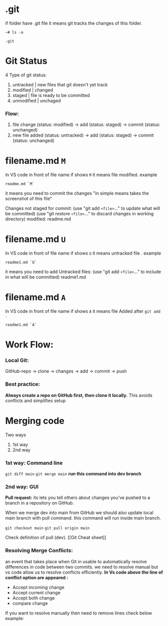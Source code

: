 # .git
if folder have .git file it means git tracks the changes of this folder. 
```
~# ls -a

.git
```

# Git Status

4 Type of git status:

1. untracked                   |    new files that git doesn't yet track
2. modified                     |    changed
3. staged                         |    file is ready to be committed
4. unmodified                 |    unchaged

### Flow: 
1. file change (status: modified) -> add (status: staged) -> commit (status: unchanged)
2. new file added (status: untracked) -> add (status: staged) -> commit (status: unchanged)

# filename.md `M`
In VS code in front of file name if shows `M` it means file modified. example
```
readme.md `M`
```
it means you need to commit the changes "in simple means takes the screenshot of this file"

Changes not staged for commit:
  (use "git add `<file>`..." to update what will be committed)
  (use "git restore `<file>`..." to discard changes in working directory)
	  modified:   readme.md

# filename.md `U`
In VS code in front of file name if shows `U` it means untracked file . example
```
readme1.md `U`
```
it means you need to add 
Untracked files:
  (use "git add `<file>`..." to include in what will be committed)
        readme1.md

# filename.md `A`
In VS code in front of file name if shows `A` it means file Added after `git add .`
```
readme1.md `A`
```

# Work Flow: 

### Local Git:
 GitHub-repo -> clone -> changes -> add -> commit -> push
### Best practice:
**Always create a repo on GitHub first, then clone it locally.** This avoids conflicts and simplifies setup 

# Merging code

Two ways
1. 1st way
2. 2nd way

### 1st way:  Command line

`git diff main`
`git merge main`                                  **run this command into dev branch**

### 2nd way: GUI

**Pull request:** its lets you tell others about changes you've pushed to a branch in a repository on GitHub.


When we merge dev into main from GitHub we should also update local main branch with pull command. this command will run inside main branch.

`git checkout main`
`git pull origin main`

Check definition of pull (dev). [[Git Cheat sheet]]

### Resolving Merge Conflicts:

an event that takes place when Git in usable to automatically resolve differences in code between two commits.
we need to resolve manual but vs code allow us to resolve conflicts efficiently.
**In Vs code above the line of conflict option are appeared :**
- Accept  incoming change
- Accept current change
- Accept both change
- compare change

If you want to resolve manually then need to remove lines check below example:

```

```

```

```